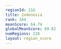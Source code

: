 ```yaml
---
regionId: 216
title: Indonesia
rank: 164
meanScore: 64.74
globalMeanScore: 69.82
numRegions: 220
layout: region_score
---
```

